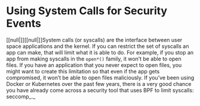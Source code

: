 # Using System Calls for Security Events

[[null|]][[null|]]System calls (or syscalls) are the interface between user space applications and the kernel. If you can restrict the set of syscalls an app can make, that will limit what it is able to do. For example, if you stop an app from making syscalls in the `open*()` family, it won’t be able to open files. If you have an application that you never expect to open files, you might want to create this limitation so that even if the app gets compromised, it won’t be able to open files maliciously. If you’ve been using Docker or Kubernetes over the past few years, there is a very good chance you have already come across a security tool that uses BPF to limit syscalls: seccomp_._